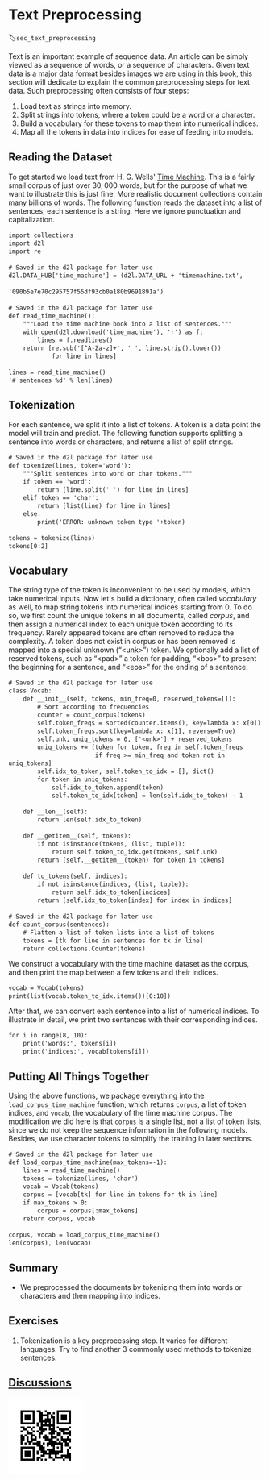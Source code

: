 # Text Preprocessing
:label:`sec_text_preprocessing`

Text is an important example of sequence data. An article can be simply viewed as a sequence of words, or a sequence of characters. Given text data is a major data format besides images we are using in this book, this section will dedicate to explain the common preprocessing steps for text data. Such preprocessing often consists of four steps:

1. Load text as strings into memory.
1. Split strings into tokens, where a token could be a word or a character.
1. Build a vocabulary for these tokens to map them into numerical indices.
1. Map all the tokens in data into indices for ease of feeding into models.


## Reading the Dataset

To get started we load text from H. G. Wells' [Time Machine](http://www.gutenberg.org/ebooks/35). This is a fairly small corpus of just over $30,000$ words, but for the purpose of what we want to illustrate this is just fine. More realistic document collections contain many billions of words. The following function reads the dataset into a list of sentences, each sentence is a string. Here we ignore punctuation and capitalization.

```{.python .input}
import collections
import d2l
import re

# Saved in the d2l package for later use
d2l.DATA_HUB['time_machine'] = (d2l.DATA_URL + 'timemachine.txt',
                                '090b5e7e70c295757f55df93cb0a180b9691891a')

# Saved in the d2l package for later use
def read_time_machine():
    """Load the time machine book into a list of sentences."""
    with open(d2l.download('time_machine'), 'r') as f:
        lines = f.readlines()
    return [re.sub('[^A-Za-z]+', ' ', line.strip().lower())
            for line in lines]

lines = read_time_machine()
'# sentences %d' % len(lines)
```

## Tokenization

For each sentence, we split it into a list of tokens. A token is a data point
the model will train and predict. The following function supports splitting a sentence into words or characters, and returns a list of split strings.

```{.python .input}
# Saved in the d2l package for later use
def tokenize(lines, token='word'):
    """Split sentences into word or char tokens."""
    if token == 'word':
        return [line.split(' ') for line in lines]
    elif token == 'char':
        return [list(line) for line in lines]
    else:
        print('ERROR: unknown token type '+token)

tokens = tokenize(lines)
tokens[0:2]
```

## Vocabulary

The string type of the token is inconvenient to be used by models, which take numerical inputs. Now let's build a dictionary, often called *vocabulary* as well, to map string tokens into numerical indices starting from 0. To do so, we first count the unique tokens in all documents, called *corpus*, and then assign a numerical index to each unique token according to its frequency. Rarely appeared tokens are often removed to reduce the complexity. A token does not exist in corpus or has been removed is mapped into a special unknown (“&lt;unk&gt;”) token. We optionally add a list of reserved tokens, such as “&lt;pad&gt;” a token for padding, “&lt;bos&gt;” to present the beginning for a sentence, and “&lt;eos&gt;” for the ending of a sentence.

```{.python .input  n=9}
# Saved in the d2l package for later use
class Vocab:
    def __init__(self, tokens, min_freq=0, reserved_tokens=[]):
        # Sort according to frequencies
        counter = count_corpus(tokens)
        self.token_freqs = sorted(counter.items(), key=lambda x: x[0])
        self.token_freqs.sort(key=lambda x: x[1], reverse=True)
        self.unk, uniq_tokens = 0, ['<unk>'] + reserved_tokens
        uniq_tokens += [token for token, freq in self.token_freqs
                        if freq >= min_freq and token not in uniq_tokens]
        self.idx_to_token, self.token_to_idx = [], dict()
        for token in uniq_tokens:
            self.idx_to_token.append(token)
            self.token_to_idx[token] = len(self.idx_to_token) - 1

    def __len__(self):
        return len(self.idx_to_token)

    def __getitem__(self, tokens):
        if not isinstance(tokens, (list, tuple)):
            return self.token_to_idx.get(tokens, self.unk)
        return [self.__getitem__(token) for token in tokens]

    def to_tokens(self, indices):
        if not isinstance(indices, (list, tuple)):
            return self.idx_to_token[indices]
        return [self.idx_to_token[index] for index in indices]

# Saved in the d2l package for later use
def count_corpus(sentences):
    # Flatten a list of token lists into a list of tokens
    tokens = [tk for line in sentences for tk in line]
    return collections.Counter(tokens)
```

We construct a vocabulary with the time machine dataset as the corpus, and then print the map between a few tokens and their indices.

```{.python .input  n=23}
vocab = Vocab(tokens)
print(list(vocab.token_to_idx.items())[0:10])
```

After that, we can convert each sentence into a list of numerical indices. To illustrate in detail, we print two sentences with their corresponding indices.

```{.python .input  n=25}
for i in range(8, 10):
    print('words:', tokens[i])
    print('indices:', vocab[tokens[i]])
```

## Putting All Things Together

Using the above functions, we package everything into the `load_corpus_time_machine` function, which returns `corpus`, a list of token indices, and `vocab`, the vocabulary of the time machine corpus. The modification we did here is that `corpus` is a single list, not a list of token lists, since we do not keep the sequence information in the following models. Besides, we use character tokens to simplify the training in later sections.

```{.python .input}
# Saved in the d2l package for later use
def load_corpus_time_machine(max_tokens=-1):
    lines = read_time_machine()
    tokens = tokenize(lines, 'char')
    vocab = Vocab(tokens)
    corpus = [vocab[tk] for line in tokens for tk in line]
    if max_tokens > 0:
        corpus = corpus[:max_tokens]
    return corpus, vocab

corpus, vocab = load_corpus_time_machine()
len(corpus), len(vocab)
```

## Summary

* We preprocessed the documents by tokenizing them into words or characters and then mapping into indices.


## Exercises

1. Tokenization is a key preprocessing step. It varies for different languages. Try to find another 3 commonly used methods to tokenize sentences.

## [Discussions](https://discuss.mxnet.io/t/2363)

![](../img/qr_lang-model-dataset.svg)
